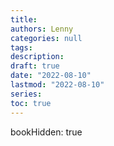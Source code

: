 ```yaml
---
title:
authors: Lenny
categories: null
tags: 
description: 
draft: true
date: "2022-08-10"
lastmod: "2022-08-10"
series:
toc: true
---
```



<!--more-->
bookHidden: true




